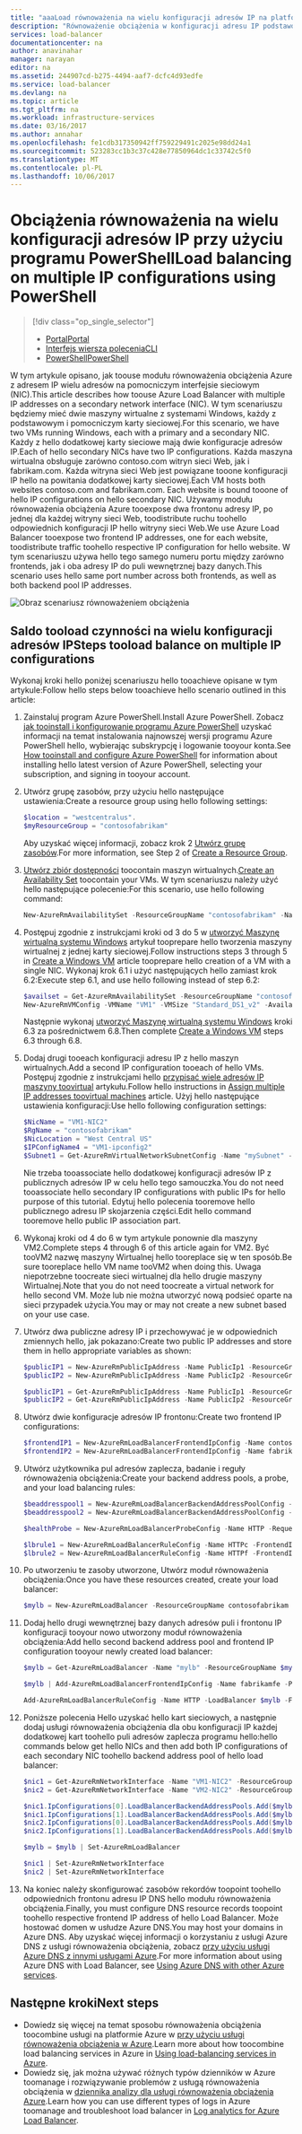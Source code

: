 ```yaml
---
title: "aaaLoad równoważenia na wielu konfiguracji adresów IP na platformie Azure | Dokumentacja firmy Microsoft"
description: "Równoważenie obciążenia w konfiguracji adresu IP podstawowego i pomocniczego."
services: load-balancer
documentationcenter: na
author: anavinahar
manager: narayan
editor: na
ms.assetid: 244907cd-b275-4494-aaf7-dcfc4d93edfe
ms.service: load-balancer
ms.devlang: na
ms.topic: article
ms.tgt_pltfrm: na
ms.workload: infrastructure-services
ms.date: 03/16/2017
ms.author: annahar
ms.openlocfilehash: fe1cdb317350942ff759229491c2025e98dd24a1
ms.sourcegitcommit: 523283cc1b3c37c428e77850964dc1c33742c5f0
ms.translationtype: MT
ms.contentlocale: pl-PL
ms.lasthandoff: 10/06/2017
---
```

# <a name="load-balancing-on-multiple-ip-configurations-using-powershell"></a><span data-ttu-id="1fa20-103">Obciążenia równoważenia na wielu konfiguracji adresów IP przy użyciu programu PowerShell</span><span class="sxs-lookup"><span data-stu-id="1fa20-103">Load balancing on multiple IP configurations using PowerShell</span></span>

> [!div class="op_single_selector"]
> * [<span data-ttu-id="1fa20-104">Portal</span><span class="sxs-lookup"><span data-stu-id="1fa20-104">Portal</span></span>](load-balancer-multiple-ip.md)
> * [<span data-ttu-id="1fa20-105">Interfejs wiersza polecenia</span><span class="sxs-lookup"><span data-stu-id="1fa20-105">CLI</span></span>](load-balancer-multiple-ip-cli.md)
> * [<span data-ttu-id="1fa20-106">PowerShell</span><span class="sxs-lookup"><span data-stu-id="1fa20-106">PowerShell</span></span>](load-balancer-multiple-ip-powershell.md)

<span data-ttu-id="1fa20-107">W tym artykule opisano, jak toouse modułu równoważenia obciążenia Azure z adresem IP wielu adresów na pomocniczym interfejsie sieciowym (NIC).</span><span class="sxs-lookup"><span data-stu-id="1fa20-107">This article describes how toouse Azure Load Balancer with multiple IP addresses on a secondary network interface (NIC).</span></span> <span data-ttu-id="1fa20-108">W tym scenariuszu będziemy mieć dwie maszyny wirtualne z systemami Windows, każdy z podstawowym i pomocniczym karty sieciowej.</span><span class="sxs-lookup"><span data-stu-id="1fa20-108">For this scenario, we have two VMs running Windows, each with a primary and a secondary NIC.</span></span> <span data-ttu-id="1fa20-109">Każdy z hello dodatkowej karty sieciowe mają dwie konfiguracje adresów IP.</span><span class="sxs-lookup"><span data-stu-id="1fa20-109">Each of hello secondary NICs have two IP configurations.</span></span> <span data-ttu-id="1fa20-110">Każda maszyna wirtualna obsługuje zarówno contoso.com witryn sieci Web, jak i fabrikam.com. Każda witryna sieci Web jest powiązane tooone konfiguracji IP hello na powitania dodatkowej karty sieciowej.</span><span class="sxs-lookup"><span data-stu-id="1fa20-110">Each VM hosts both websites contoso.com and fabrikam.com. Each website is bound tooone of hello IP configurations on hello secondary NIC.</span></span> <span data-ttu-id="1fa20-111">Używamy modułu równoważenia obciążenia Azure tooexpose dwa frontonu adresy IP, po jednej dla każdej witryny sieci Web, toodistribute ruchu toohello odpowiednich konfiguracji IP hello witryny sieci Web.</span><span class="sxs-lookup"><span data-stu-id="1fa20-111">We use Azure Load Balancer tooexpose two frontend IP addresses, one for each website, toodistribute traffic toohello respective IP configuration for hello website.</span></span> <span data-ttu-id="1fa20-112">W tym scenariuszu używa hello tego samego numeru portu między zarówno frontends, jak i oba adresy IP do puli wewnętrznej bazy danych.</span><span class="sxs-lookup"><span data-stu-id="1fa20-112">This scenario uses hello same port number across both frontends, as well as both backend pool IP addresses.</span></span>

![Obraz scenariusz równoważeniem obciążenia](./media/load-balancer-multiple-ip/lb-multi-ip.PNG)

## <a name="steps-tooload-balance-on-multiple-ip-configurations"></a><span data-ttu-id="1fa20-114">Saldo tooload czynności na wielu konfiguracji adresów IP</span><span class="sxs-lookup"><span data-stu-id="1fa20-114">Steps tooload balance on multiple IP configurations</span></span>

<span data-ttu-id="1fa20-115">Wykonaj kroki hello poniżej scenariuszu hello tooachieve opisane w tym artykule:</span><span class="sxs-lookup"><span data-stu-id="1fa20-115">Follow hello steps below tooachieve hello scenario outlined in this article:</span></span>

1. <span data-ttu-id="1fa20-116">Zainstaluj program Azure PowerShell.</span><span class="sxs-lookup"><span data-stu-id="1fa20-116">Install Azure PowerShell.</span></span> <span data-ttu-id="1fa20-117">Zobacz [jak tooinstall i konfigurowanie programu Azure PowerShell](/powershell/azure/overview) uzyskać informacji na temat instalowania najnowszej wersji programu Azure PowerShell hello, wybierając subskrypcję i logowanie tooyour konta.</span><span class="sxs-lookup"><span data-stu-id="1fa20-117">See [How tooinstall and configure Azure PowerShell](/powershell/azure/overview) for information about installing hello latest version of Azure PowerShell, selecting your subscription, and signing in tooyour account.</span></span>
2. <span data-ttu-id="1fa20-118">Utwórz grupę zasobów, przy użyciu hello następujące ustawienia:</span><span class="sxs-lookup"><span data-stu-id="1fa20-118">Create a resource group using hello following settings:</span></span>

    ```powershell
    $location = "westcentralus".
    $myResourceGroup = "contosofabrikam"
    ```

    <span data-ttu-id="1fa20-119">Aby uzyskać więcej informacji, zobacz krok 2 [Utwórz grupę zasobów](../virtual-machines/virtual-machines-windows-ps-create.md?toc=%2fazure%2fload-balancer%2ftoc.json).</span><span class="sxs-lookup"><span data-stu-id="1fa20-119">For more information, see Step 2 of [Create a Resource Group](../virtual-machines/virtual-machines-windows-ps-create.md?toc=%2fazure%2fload-balancer%2ftoc.json).</span></span>

3. <span data-ttu-id="1fa20-120">[Utwórz zbiór dostępności](../virtual-machines/windows/tutorial-availability-sets.md?toc=%2fazure%2fload-balancer%2ftoc.json) toocontain maszyn wirtualnych.</span><span class="sxs-lookup"><span data-stu-id="1fa20-120">[Create an Availability Set](../virtual-machines/windows/tutorial-availability-sets.md?toc=%2fazure%2fload-balancer%2ftoc.json) toocontain your VMs.</span></span> <span data-ttu-id="1fa20-121">W tym scenariuszu należy użyć hello następujące polecenie:</span><span class="sxs-lookup"><span data-stu-id="1fa20-121">For this scenario, use hello following command:</span></span>

    ```powershell
    New-AzureRmAvailabilitySet -ResourceGroupName "contosofabrikam" -Name "myAvailset" -Location "West Central US"
    ```

4. <span data-ttu-id="1fa20-122">Postępuj zgodnie z instrukcjami kroki od 3 do 5 w [utworzyć Maszynę wirtualną systemu Windows](../virtual-machines/virtual-machines-windows-ps-create.md?toc=%2fazure%2fload-balancer%2ftoc.json) artykuł tooprepare hello tworzenia maszyny wirtualnej z jednej karty sieciowej.</span><span class="sxs-lookup"><span data-stu-id="1fa20-122">Follow instructions steps 3 through 5 in [Create a Windows VM](../virtual-machines/virtual-machines-windows-ps-create.md?toc=%2fazure%2fload-balancer%2ftoc.json) article tooprepare hello creation of a VM with a single NIC.</span></span> <span data-ttu-id="1fa20-123">Wykonaj krok 6.1 i użyć następujących hello zamiast krok 6.2:</span><span class="sxs-lookup"><span data-stu-id="1fa20-123">Execute step 6.1, and use hello following instead of step 6.2:</span></span>

    ```powershell
    $availset = Get-AzureRmAvailabilitySet -ResourceGroupName "contosofabrikam" -Name "myAvailset"
    New-AzureRmVMConfig -VMName "VM1" -VMSize "Standard_DS1_v2" -AvailabilitySetId $availset.Id
    ```

    <span data-ttu-id="1fa20-124">Następnie wykonaj [utworzyć Maszynę wirtualną systemu Windows](../virtual-machines/virtual-machines-windows-ps-create.md?toc=%2fazure%2fload-balancer%2ftoc.json) kroki 6.3 za pośrednictwem 6.8.</span><span class="sxs-lookup"><span data-stu-id="1fa20-124">Then complete [Create a Windows VM](../virtual-machines/virtual-machines-windows-ps-create.md?toc=%2fazure%2fload-balancer%2ftoc.json) steps 6.3 through 6.8.</span></span>

5. <span data-ttu-id="1fa20-125">Dodaj drugi tooeach konfiguracji adresu IP z hello maszyn wirtualnych.</span><span class="sxs-lookup"><span data-stu-id="1fa20-125">Add a second IP configuration tooeach of hello VMs.</span></span> <span data-ttu-id="1fa20-126">Postępuj zgodnie z instrukcjami hello [przypisać wiele adresów IP maszyny toovirtual](../virtual-network/virtual-network-multiple-ip-addresses-powershell.md#add) artykułu.</span><span class="sxs-lookup"><span data-stu-id="1fa20-126">Follow hello instructions in [Assign multiple IP addresses toovirtual machines](../virtual-network/virtual-network-multiple-ip-addresses-powershell.md#add) article.</span></span> <span data-ttu-id="1fa20-127">Użyj hello następujące ustawienia konfiguracji:</span><span class="sxs-lookup"><span data-stu-id="1fa20-127">Use hello following configuration settings:</span></span>

    ```powershell
    $NicName = "VM1-NIC2"
    $RgName = "contosofabrikam"
    $NicLocation = "West Central US"
    $IPConfigName4 = "VM1-ipconfig2"
    $Subnet1 = Get-AzureRmVirtualNetworkSubnetConfig -Name "mySubnet" -VirtualNetwork $myVnet
    ```

    <span data-ttu-id="1fa20-128">Nie trzeba tooassociate hello dodatkowej konfiguracji adresów IP z publicznych adresów IP w celu hello tego samouczka.</span><span class="sxs-lookup"><span data-stu-id="1fa20-128">You do not need tooassociate hello secondary IP configurations with public IPs for hello purpose of this tutorial.</span></span> <span data-ttu-id="1fa20-129">Edytuj hello polecenia tooremove hello publicznego adresu IP skojarzenia części.</span><span class="sxs-lookup"><span data-stu-id="1fa20-129">Edit hello command tooremove hello public IP association part.</span></span>

6. <span data-ttu-id="1fa20-130">Wykonaj kroki od 4 do 6 w tym artykule ponownie dla maszyny VM2.</span><span class="sxs-lookup"><span data-stu-id="1fa20-130">Complete steps 4 through 6 of this article again for VM2.</span></span> <span data-ttu-id="1fa20-131">Być tooVM2 nazwę maszyny Wirtualnej hello tooreplace się w ten sposób.</span><span class="sxs-lookup"><span data-stu-id="1fa20-131">Be sure tooreplace hello VM name tooVM2 when doing this.</span></span> <span data-ttu-id="1fa20-132">Uwaga niepotrzebne toocreate sieci wirtualnej dla hello drugie maszyny Wirtualnej.</span><span class="sxs-lookup"><span data-stu-id="1fa20-132">Note that you do not need toocreate a virtual network for hello second VM.</span></span> <span data-ttu-id="1fa20-133">Może lub nie można utworzyć nową podsieć oparte na sieci przypadek użycia.</span><span class="sxs-lookup"><span data-stu-id="1fa20-133">You may or may not create a new subnet based on your use case.</span></span>

7. <span data-ttu-id="1fa20-134">Utwórz dwa publiczne adresy IP i przechowywać je w odpowiednich zmiennych hello, jak pokazano:</span><span class="sxs-lookup"><span data-stu-id="1fa20-134">Create two public IP addresses and store them in hello appropriate variables as shown:</span></span>

    ```powershell
    $publicIP1 = New-AzureRmPublicIpAddress -Name PublicIp1 -ResourceGroupName contosofabrikam -Location 'West Central US' -AllocationMethod Dynamic -DomainNameLabel contoso
    $publicIP2 = New-AzureRmPublicIpAddress -Name PublicIp2 -ResourceGroupName contosofabrikam -Location 'West Central US' -AllocationMethod Dynamic -DomainNameLabel fabrikam

    $publicIP1 = Get-AzureRmPublicIpAddress -Name PublicIp1 -ResourceGroupName contosofabrikam
    $publicIP2 = Get-AzureRmPublicIpAddress -Name PublicIp2 -ResourceGroupName contosofabrikam
    ```

8. <span data-ttu-id="1fa20-135">Utwórz dwie konfiguracje adresów IP frontonu:</span><span class="sxs-lookup"><span data-stu-id="1fa20-135">Create two frontend IP configurations:</span></span>

    ```powershell
    $frontendIP1 = New-AzureRmLoadBalancerFrontendIpConfig -Name contosofe -PublicIpAddress $publicIP1
    $frontendIP2 = New-AzureRmLoadBalancerFrontendIpConfig -Name fabrikamfe -PublicIpAddress $publicIP2
    ```

9. <span data-ttu-id="1fa20-136">Utwórz użytkownika pul adresów zaplecza, badanie i reguły równoważenia obciążenia:</span><span class="sxs-lookup"><span data-stu-id="1fa20-136">Create your backend address pools, a probe, and your load balancing rules:</span></span>

    ```powershell
    $beaddresspool1 = New-AzureRmLoadBalancerBackendAddressPoolConfig -Name contosopool
    $beaddresspool2 = New-AzureRmLoadBalancerBackendAddressPoolConfig -Name fabrikampool

    $healthProbe = New-AzureRmLoadBalancerProbeConfig -Name HTTP -RequestPath 'index.html' -Protocol http -Port 80 -IntervalInSeconds 15 -ProbeCount 2

    $lbrule1 = New-AzureRmLoadBalancerRuleConfig -Name HTTPc -FrontendIpConfiguration $frontendIP1 -BackendAddressPool $beaddresspool1 -Probe $healthprobe -Protocol Tcp -FrontendPort 80 -BackendPort 80
    $lbrule2 = New-AzureRmLoadBalancerRuleConfig -Name HTTPf -FrontendIpConfiguration $frontendIP2 -BackendAddressPool $beaddresspool2 -Probe $healthprobe -Protocol Tcp -FrontendPort 80 -BackendPort 80
    ```

10. <span data-ttu-id="1fa20-137">Po utworzeniu te zasoby utworzone, Utwórz moduł równoważenia obciążenia:</span><span class="sxs-lookup"><span data-stu-id="1fa20-137">Once you have these resources created, create your load balancer:</span></span>

    ```powershell
    $mylb = New-AzureRmLoadBalancer -ResourceGroupName contosofabrikam -Name mylb -Location 'West Central US' -FrontendIpConfiguration $frontendIP1 -LoadBalancingRule $lbrule -BackendAddressPool $beAddressPool -Probe $healthProbe
    ```

11. <span data-ttu-id="1fa20-138">Dodaj hello drugi wewnętrznej bazy danych adresów puli i frontonu IP konfiguracji tooyour nowo utworzony moduł równoważenia obciążenia:</span><span class="sxs-lookup"><span data-stu-id="1fa20-138">Add hello second backend address pool and frontend IP configuration tooyour newly created load balancer:</span></span>

    ```powershell
    $mylb = Get-AzureRmLoadBalancer -Name "mylb" -ResourceGroupName $myResourceGroup | Add-AzureRmLoadBalancerBackendAddressPoolConfig -Name fabrikampool | Set-AzureRmLoadBalancer

    $mylb | Add-AzureRmLoadBalancerFrontendIpConfig -Name fabrikamfe -PublicIpAddress $publicIP2 | Set-AzureRmLoadBalancer
    
    Add-AzureRmLoadBalancerRuleConfig -Name HTTP -LoadBalancer $mylb -FrontendIpConfiguration $frontendIP2 -BackendAddressPool $beaddresspool2 -Probe $healthProbe -Protocol Tcp -FrontendPort 80 -BackendPort 80 | Set-AzureRmLoadBalancer
    ```

12. <span data-ttu-id="1fa20-139">Poniższe polecenia Hello uzyskać hello kart sieciowych, a następnie dodaj usługi równoważenia obciążenia dla obu konfiguracji IP każdej dodatkowej kart toohello puli adresów zaplecza programu hello:</span><span class="sxs-lookup"><span data-stu-id="1fa20-139">hello commands below get hello NICs and then add both IP configurations of each secondary NIC toohello backend address pool of hello load balancer:</span></span>

    ```powershell
    $nic1 = Get-AzureRmNetworkInterface -Name "VM1-NIC2" -ResourceGroupName "MyResourcegroup";
    $nic2 = Get-AzureRmNetworkInterface -Name "VM2-NIC2" -ResourceGroupName "MyResourcegroup";

    $nic1.IpConfigurations[0].LoadBalancerBackendAddressPools.Add($mylb.BackendAddressPools[0]);
    $nic1.IpConfigurations[1].LoadBalancerBackendAddressPools.Add($mylb.BackendAddressPools[1]);
    $nic2.IpConfigurations[0].LoadBalancerBackendAddressPools.Add($mylb.BackendAddressPools[0]);
    $nic2.IpConfigurations[1].LoadBalancerBackendAddressPools.Add($mylb.BackendAddressPools[1]);

    $mylb = $mylb | Set-AzureRmLoadBalancer

    $nic1 | Set-AzureRmNetworkInterface
    $nic2 | Set-AzureRmNetworkInterface
    ```

13. <span data-ttu-id="1fa20-140">Na koniec należy skonfigurować zasobów rekordów toopoint toohello odpowiednich frontonu adresu IP DNS hello modułu równoważenia obciążenia.</span><span class="sxs-lookup"><span data-stu-id="1fa20-140">Finally, you must configure DNS resource records toopoint toohello respective frontend IP address of hello Load Balancer.</span></span> <span data-ttu-id="1fa20-141">Może hostować domen w usłudze Azure DNS.</span><span class="sxs-lookup"><span data-stu-id="1fa20-141">You may host your domains in Azure DNS.</span></span> <span data-ttu-id="1fa20-142">Aby uzyskać więcej informacji o korzystaniu z usługi Azure DNS z usługi równoważenia obciążenia, zobacz [przy użyciu usługi Azure DNS z innymi usługami Azure](../dns/dns-for-azure-services.md).</span><span class="sxs-lookup"><span data-stu-id="1fa20-142">For more information about using Azure DNS with Load Balancer, see [Using Azure DNS with other Azure services](../dns/dns-for-azure-services.md).</span></span>

## <a name="next-steps"></a><span data-ttu-id="1fa20-143">Następne kroki</span><span class="sxs-lookup"><span data-stu-id="1fa20-143">Next steps</span></span>
- <span data-ttu-id="1fa20-144">Dowiedz się więcej na temat sposobu równoważenia obciążenia toocombine usługi na platformie Azure w [przy użyciu usługi równoważenia obciążenia w Azure](../traffic-manager/traffic-manager-load-balancing-azure.md).</span><span class="sxs-lookup"><span data-stu-id="1fa20-144">Learn more about how toocombine load balancing services in Azure in [Using load-balancing services in Azure](../traffic-manager/traffic-manager-load-balancing-azure.md).</span></span>
- <span data-ttu-id="1fa20-145">Dowiedz się, jak można używać różnych typów dzienników w Azure toomanage i rozwiązywanie problemów z usługą równoważenia obciążenia w [dziennika analizy dla usługi równoważenia obciążenia Azure](../load-balancer/load-balancer-monitor-log.md).</span><span class="sxs-lookup"><span data-stu-id="1fa20-145">Learn how you can use different types of logs in Azure toomanage and troubleshoot load balancer in [Log analytics for Azure Load Balancer](../load-balancer/load-balancer-monitor-log.md).</span></span>
